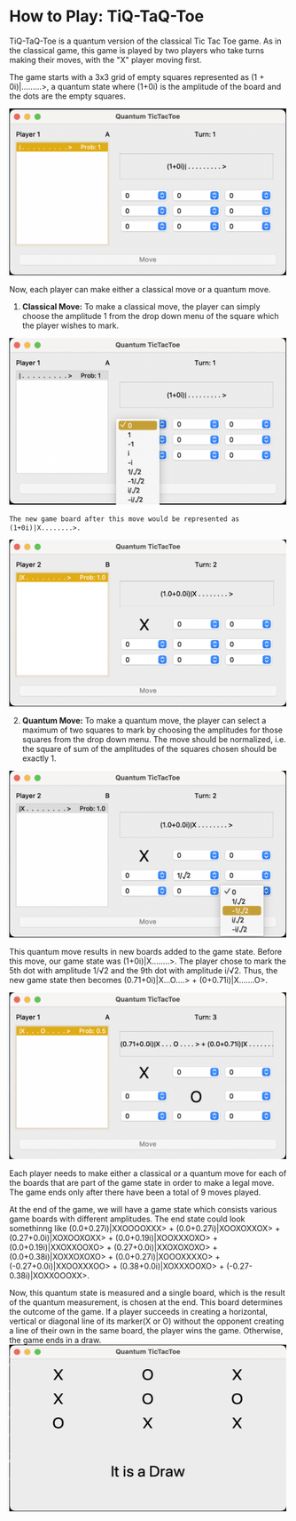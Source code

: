 # How to Play: TiQ-TaQ-Toe

TiQ-TaQ-Toe is a quantum version of the classical Tic Tac Toe game. As in the classical game, this game is played by two players who take turns making their moves, with the "X" player moving first. 

The game starts with a 3x3 grid of empty squares represented as (1 + 0i)|.........>, a quantum state where (1+0i) is the amplitude of the board and the dots are the empty squares. 

<img src="https://github.com/yajurahuja/QuantumCGT/blob/main/Images/Start.png" alt="alt text" width="500" height="300">

Now, each player can make either a classical move or a quantum move. 

1. **Classical Move:** To make a classical move, the player can simply choose the amplitude 1 from the drop down menu of the square which the player wishes to mark.
 
<img src="https://github.com/yajurahuja/QuantumCGT/blob/main/Images/Classical%20move.png" alt="alt text" width="500" height="300"> 
    
    The new game board after this move would be represented as (1+0i)|X........>. 
    
<img src="https://github.com/yajurahuja/QuantumCGT/blob/main/Images/After%20c-move.png" alt="alt text" width="500" height="300">
    
2. **Quantum Move:** To make a quantum move, the player can select a maximum of two squares to mark by choosing the amplitudes for those squares from the drop down menu. The move should be normalized, i.e. the square of sum of the amplitudes of the squares chosen should be exactly 1. 

  <img src="https://github.com/yajurahuja/QuantumCGT/blob/main/Images/Quantum%20move.png" alt="alt text" width="500" height="300"> 

  This quantum move results in new boards added to the game state. Before this move, our game state was (1+0i)|X........>. The player chose to mark the 5th dot with   amplitude 1/&radic;2 and the 9th dot with amplitude i/&radic;2. Thus, the new game state then becomes (0.71+0i)|X...O....> + (0+0.71i)|X.......O>.

  <img src="https://github.com/yajurahuja/QuantumCGT/blob/main/Images/After%20q-move.png" alt="alt text" width="500" height="300"> 
 

Each player needs to make either a classical or a quantum move for each of the boards that are part of the game state in order to make a legal move. The game ends only after there have been a total of 9 moves played. 

At the end of the game, we will have a game state which consists various game boards with different amplitudes. The end state could look somethinng like (0.0+0.27i)|XXOOOOXXX> + (0.0+0.27i)|XOOXOXXOX> + (0.27+0.0i)|XOXOOXOXX> + (0.0+0.19i)|XOOXXXOXO> + (0.0+0.19i)|XXOXXOOXO> + (0.27+0.0i)|XXOXOXOXO> + (0.0+0.38i)|XOXXOXOXO> + (0.0+0.27i)|XOOOXXXXO> + (-0.27+0.0i)|XXOOXXXOO> + (0.38+0.0i)|XOXXXOOXO> + (-0.27-0.38i)|XOXXOOOXX>. 

Now, this quantum state is measured and a single board, which is the result of the quantum measurement, is chosen at the end. This board determines the outcome of the game. 
If a player succeeds in creating a horizontal, vertical or diagonal line of its marker(X or O) without the opponent creating a line of their own in the same board, the player wins the game. Otherwise, the game ends in a draw. 
<img src="https://github.com/yajurahuja/QuantumCGT/blob/main/Images/result.png" alt="alt text" width="500" height="300">

  





